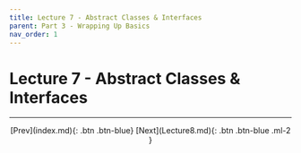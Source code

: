 ```yaml
---
title: Lecture 7 - Abstract Classes & Interfaces
parent: Part 3 - Wrapping Up Basics
nav_order: 1
---
```


# Lecture 7 - Abstract Classes & Interfaces

***

<span class="fs-4" style="text-align:center; display:block">
[Prev](index.md){: .btn .btn-blue}
[Next](Lecture8.md){: .btn .btn-blue .ml-2 }
</span>